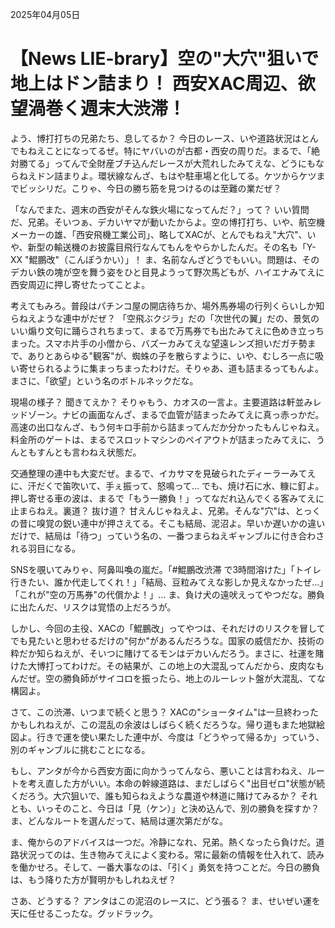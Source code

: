 2025年04月05日

# 【News LIE-brary】空の"大穴"狙いで地上はドン詰まり！ 西安XAC周辺、欲望渦巻く週末大渋滞！

よう、博打打ちの兄弟たち、息してるか？ 今日のレース、いや道路状況はとんでもねえことになってるぜ。特にヤバいのが古都・西安の周りだ。まるで、「絶対勝てる」ってんで全財産ブチ込んだレースが大荒れしたみてえな、どうにもならねえドン詰まりよ。環状線なんざ、もはや駐車場と化してる。ケツからケツまでビッシリだ。こりゃ、今日の勝ち筋を見つけるのは至難の業だぜ？

「なんでまた、週末の西安がそんな鉄火場になってんだ？」って？ いい質問だ、兄弟。そいつぁ、デカいヤマが動いたからよ。空の博打打ち、いや、航空機メーカーの雄、「西安飛機工業公司」、略してXACが、とんでもねえ"大穴"、いや、新型の輸送機のお披露目飛行なんてもんをやらかしたんだ。その名も「Y-XX "鯤鵬改"（こんぽうかい）」！ ま、名前なんざどうでもいい。問題は、そのデカい鉄の塊が空を舞う姿をひと目見ようって野次馬どもが、ハイエナみてえに西安周辺に押し寄せたってことよ。

考えてもみろ。普段はパチンコ屋の開店待ちか、場外馬券場の行列くらいしか知らねえような連中がだぜ？ 「空飛ぶクジラ」だの「次世代の翼」だの、景気のいい煽り文句に踊らされちまって、まるで万馬券でも出たみてえに色めき立っちまった。スマホ片手の小僧から、バズーカみてえな望遠レンズ担いだガチ勢まで、ありとあらゆる"観客"が、蜘蛛の子を散らすように、いや、むしろ一点に吸い寄せられるように集まっちまったわけだ。そりゃあ、道も詰まるってもんよ。まさに、「欲望」という名のボトルネックだな。

現場の様子？ 聞きてえか？ そりゃもう、カオスの一言よ。主要道路は軒並みレッドゾーン。ナビの画面なんざ、まるで血管が詰まったみてえに真っ赤っかだ。高速の出口なんざ、もう何キロ手前から詰まってんだか分かったもんじゃねえ。料金所のゲートは、まるでスロットマシンのペイアウトが詰まったみてえに、うんともすんとも言わねえ状態だ。

交通整理の連中も大変だぜ。まるで、イカサマを見破られたディーラーみてえに、汗だくで笛吹いて、手ぇ振って、怒鳴って… でも、焼け石に水、糠に釘よ。押し寄せる車の波は、まるで「もう一勝負！」ってなだれ込んでくる客みてえに止まらねえ。裏道？ 抜け道？ 甘えんじゃねえよ、兄弟。そんな"穴"は、とっくの昔に嗅覚の鋭い連中が押さえてる。そこも結局、泥沼よ。早いか遅いかの違いだけで、結局は「待つ」っていう名の、一番つまらねえギャンブルに付き合わされる羽目になる。

SNSを覗いてみりゃ、阿鼻叫喚の嵐だ。「#鯤鵬改渋滞 で3時間溶けた」「トイレ行きたい、誰か代走してくれ！」「結局、豆粒みてえな影しか見えなかったぜ…」「これが"空の万馬券"の代償かよ！」… ま、負け犬の遠吠えってやつだな。勝負に出たんだ、リスクは覚悟の上だろうが。

しかし、今回の主役、XACの「鯤鵬改」ってやつは、それだけのリスクを冒してでも見たいと思わせるだけの"何か"があるんだろうな。国家の威信だか、技術の粋だか知らねえが、そいつに賭けてるモンはデカいんだろう。まさに、社運を賭けた大博打ってわけだ。その結果が、この地上の大混乱ってんだから、皮肉なもんだぜ。空の勝負師がサイコロを振ったら、地上のルーレット盤が大混乱、てな構図よ。

さて、この渋滞、いつまで続くと思う？ XACの"ショータイム"は一旦終わったかもしれねえが、この混乱の余波はしばらく続くだろうな。帰り道もまた地獄絵図よ。行きで運を使い果たした連中が、今度は「どうやって帰るか」っていう、別のギャンブルに挑むことになる。

もし、アンタが今から西安方面に向かうってんなら、悪いことは言わねえ、ルートを考え直した方がいい。本命の幹線道路は、まだしばらく"出目ゼロ"状態が続くだろう。大穴狙いで、誰も知らねえような農道や林道に賭けてみるか？ それとも、いっそのこと、今日は「見（ケン）」と決め込んで、別の勝負を探すか？ ま、どんなルートを選んだって、結局は運次第だがな。

ま、俺からのアドバイスは一つだ。冷静になれ、兄弟。熱くなったら負けだ。道路状況ってのは、生き物みてえによく変わる。常に最新の情報を仕入れて、読みを働かせろ。そして、一番大事なのは、「引く」勇気を持つことだ。今日の勝負は、もう降りた方が賢明かもしれねえぜ？

さあ、どうする？ アンタはこの泥沼のレースに、どう張る？ ま、せいぜい運を天に任せるこったな。グッドラック。